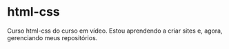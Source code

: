 # html-css
 Curso html-css do curso em vídeo.
Estou aprendendo a criar sites e, agora, gerenciando meus repositórios.
